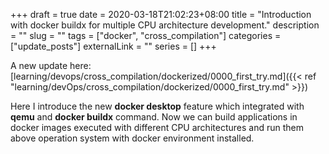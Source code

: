 +++ 
draft = true
date = 2020-03-18T21:02:23+08:00
title = "Introduction with docker buildx for multiple CPU architecture development."
description = ""
slug = "" 
tags = ["docker", "cross_compilation"]
categories = ["update_posts"]
externalLink = ""
series = []
+++

A new update here: [learning/devops/cross_compilation/dockerized/0000_first_try.md]({{< ref "learning/devOps/cross_compilation/dockerized/0000_first_try.md" >}})

Here I introduce the new **docker desktop** feature which integrated with **qemu** and **docker buildx** command. Now we can build applications in docker images executed with different CPU architectures and run them above operation system with docker environment installed.
